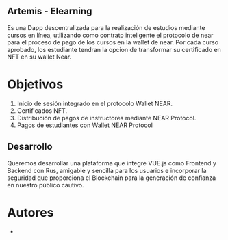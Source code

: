 ## Artemis - Elearning

Es una Dapp descentralizada para la realización de estudios mediante cursos en línea, utilizando como contrato inteligente el protocolo de near para el proceso de pago de los cursos en la wallet de near.
Por cada curso aprobado, los estudiante tendran la opcion de transformar su certificado en NFT en su wallet Near.

# Objetivos

1.	Inicio de sesión integrado en el protocolo Wallet NEAR.
2.	Certificados NFT.
3.	Distribución de pagos de instructores mediante NEAR Protocol.
4.	Pagos de estudiantes con Wallet NEAR Protocol

## Desarrollo  

Queremos desarrollar una plataforma que integre VUE.js como Frontend y Backend con Rus, amigable y sencilla para los usuarios e incorporar la seguridad que proporciona el Blockchain para la generación de confianza en nuestro público cautivo.


# Autores
- 




